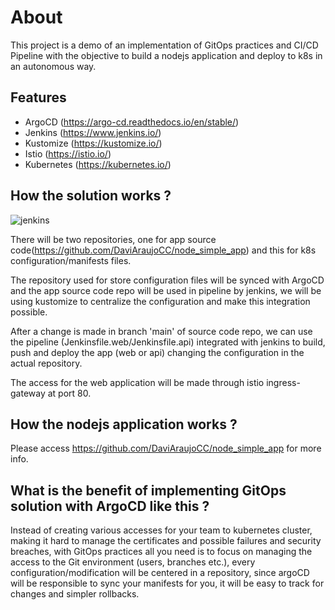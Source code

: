 # About

This project is a demo of an implementation of GitOps practices and CI/CD Pipeline with the objective to build a nodejs application and deploy to k8s in an autonomous way.

## Features

* ArgoCD (https://argo-cd.readthedocs.io/en/stable/)
* Jenkins (https://www.jenkins.io/)
* Kustomize (https://kustomize.io/)
* Istio (https://istio.io/)
* Kubernetes (https://kubernetes.io/)

## How the solution works ?

![jenkins](https://user-images.githubusercontent.com/70732391/139169010-9afaa623-1956-4e4b-b4d0-61083f43bf54.jpg)


There will be two repositories, one for app source code(https://github.com/DaviAraujoCC/node_simple_app) and this for k8s configuration/manifests files.

The repository used for store configuration files will be synced with ArgoCD and the app source code repo will be used in pipeline by jenkins, we will be using kustomize to centralize the configuration and make this integration possible.

After a change is made in branch 'main' of source code repo, we can use the pipeline (Jenkinsfile.web/Jenkinsfile.api) integrated with jenkins to build, push and deploy the app (web or api) changing the configuration in the actual repository.

The access for the web application will be made through istio ingress-gateway at port 80. 

## How the nodejs application works ?

Please access https://github.com/DaviAraujoCC/node_simple_app for more info.

## What is the benefit of implementing GitOps solution with ArgoCD like this ?

Instead of creating various accesses for your team to kubernetes cluster, making it hard to manage the certificates and possible failures and security breaches, with GitOps practices all you need is to focus on managing the access to the Git environment (users, branches etc.), every configuration/modification will be centered in a repository, since argoCD will be responsible to sync your manifests for you, it will be easy to track for changes and simpler rollbacks. 


